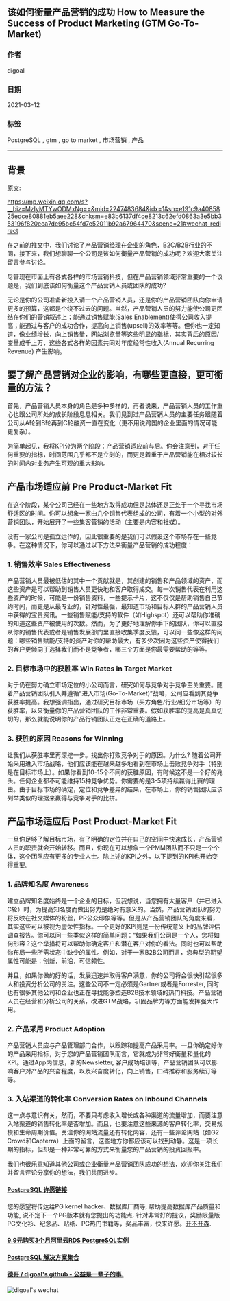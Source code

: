 ## 该如何衡量产品营销的成功 How to Measure the Success of Product Marketing (GTM Go-To-Market)  
    
### 作者    
digoal    
    
### 日期    
2021-03-12     
    
### 标签    
PostgreSQL , gtm , go to market , 市场营销 , 产品     
    
----    
    
## 背景    
原文:   
  
https://mp.weixin.qq.com/s?__biz=MzIyMTYwODMxNg==&mid=2247483684&idx=1&sn=e191c9a4085825edce80881eb5aee228&chksm=e83b6137df4ce8213c62efd0863a3e5bb353196f820eca7de95bc54fd7e52011b92a67964470&scene=21#wechat_redirect  
  
在之前的推文中，我们讨论了产品营销经理在企业的角色，B2C/B2B行业的不同，接下来，我们想聊聊一个公司是该如何衡量产品营销的成功呢？欢迎大家关注留言参与讨论。  
  
  
  
尽管现在市面上有各式各样的市场营销科技，但在产品营销领域非常重要的一个议题是，我们到底该如何衡量这个产品营销人员或团队的成功?  
  
  
  
无论是你的公司准备新投入请一个产品营销人员，还是你的产品营销团队向你申请更多的预算，这都是个绕不过去的问题。当然，产品营销人员的努力能使公司更团结在你们的营销叙述上；能通过销售赋能(Sales Enablement)使得公司收入提高；能通过与客户的成功合作，提高向上销售(upsell)的效率等等。但你也一定知道，像业绩增长，向上销售量，网站浏览量等这些明显的指标，其实背后的原因/变量成千上万，这些各式各样的因素共同对年度经常性收入(Annual Recurring Revenue) 产生影响。  
  
  
  
## 要了解产品营销对企业的影响，有哪些更直接，更可衡量的方法？  
  
  
  
首先，产品营销人员本身的角色是多种多样的，再者说来，产品营销人员的工作重心也跟公司所处的成长阶段息息相关。我们见到过产品营销人员的主要任务跟随着公司从A轮到B轮再到C轮融资一直在变化（更不用说跨国的企业里面的情况可能更复杂）。  
  
  
  
为简单起见，我将KPI分为两个阶段：产品营销适应前与后。你会注意到，对于任何重要的指标，时间范围几乎都不是立刻的，而更是着重于产品营销能在相对较长的时间内对业务产生可观的重大影响。  
  
  
  
  
## 产品市场适应前 Pre Product-Market Fit  
  
  
  
在这个阶段，某个公司已经在一些地方取得成功但是总体还是正处于一个寻找市场舒适区的时间。你可以想象一家由几个销售代表组成的公司，有着一个小型的对外营销团队，开始展开了一些集客营销的活动（主要是内容和社媒）。  
  
  
  
没有一家公司是孤立运作的，因此很重要的是我们可以假设这个市场存在一些竞争。在这种情况下，你可以通过以下方法来衡量产品营销的成功程度：  
  
  
  
### 1. 销售效率 Sales Effectiveness  
  
  
  
产品营销人员最被低估的其中一个贡献就是，其创建的销售和产品领域的资产，而这些资产是可以帮助到销售人员更快地和客户取得成交。每一次销售代表在利用这些资产的时候，可能是一份销售资料，一些提示卡片，这不仅仅是帮助销售自己节约时间，而更是从最专业的，针对性最强，最知道市场和目标人群的产品营销人员中获得的宝贵资讯。一些销售赋能/支持的软件（如Highspot）还可以帮助你准确的知道这些资产被使用的次数。然而，为了更好地理解你手下的团队，你可以直接从你的销售代表或者是销售发展部门里直接收集季度反馈，可以问一些像这样的问题：哪些销售赋能/支持的资产对你的帮助最大，有多少次因为这些资产使得我们的客户更倾向于选择我们而不是竞争者，哪三个方面是你最需要帮助的等等。  
  
  
  
### 2. 目标市场中的获胜率 Win Rates in Target Market  
  
  
  
对于仍在努力确立市场定位的小公司而言，研究如何与竞争对手竞争至关重要。随着产品营销团队引入并遵循“进入市场(Go-To-Market)”战略，公司应看到其竞争获胜率提高。我想强调指出，通过研究目标市场（买方角色/行业/细分市场等）的获胜率，以来衡量你的产品营销团队的工作非常重要。假如获胜率的提高是真真切切的，那么就能说明你的产品行销团队正走在正确的道路上。  
  
  
  
### 3. 获胜的原因 Reasons for Winning  
  
  
  
让我们从获胜率里再深挖一步。找出你打败竞争对手的原因。为什么? 随着公司开始采用进入市场战略，他们应该能在越来越多地看到在市场上击败竞争对手（特别是在目标市场上）。如果你看到10-15个不同的获胜原因，有时候这不是一个好的兆头。任何企业都不可能维持15种竞争优势。你需要的是3-5项持续赢得比赛的理由。由于目标市场的确定，定位和竞争差异的结果，在市场上，你的销售团队应该列举类似的理据来赢得与竞争对手的比拼。  
  
  
  
  
  
  
  
## 产品市场适应后 Post Product-Market Fit  
  
  
  
一旦你足够了解目标市场，有了明确的定位并在自己的空间中快速成长，产品营销人员的职责就会开始转移。而且，你现在可以想象一个PMM团队而不只是一个个体，这个团队应有更多的专业人士。除上述的KPI之外，以下提到的KPI也开始变得重要。  
  
  
  
### 1. 品牌知名度 Awareness  
  
  
  
建立品牌知名度始终是一个企业的目标，但我想说，当您拥有大量客户（并已进入C轮）时，为提高知名度而做出努力是绝对有意义的。当然，产品营销团队的努力将反映在社交媒体的粉丝，PR公众印象等等。但是从产品营销团队的角度来看，其实这些可以被视为虚荣性指标。一个更好的KPI则是一份传统意义上的品牌评估调查报告。你可以问一些类似这样的简单问题：“如果我们公司是一个人，您将如何形容？这个举措将可以帮助你确定客户和潜在客户对你的看法。同时也可以帮助你布局一些所需状态中缺少的属性。例如，对于一家B2B公司而言，您典型的期望属性可能是：创新，前沿，可信赖性。  
  
  
  
并且，如果你做的好的话，发展迅速并取得客户满意，你的公司将会很快引起很多人和投资分析公司的关注。这些公司不一定必须是Gartner或者是Forrester, 同时也有很多其他公司和企业也正在寻找能够塑造B2B技术领域的热门科技。产品营销人员在经营和分析公司的关系，改进GTM战略，巩固品牌力等方面能发挥强大作用。  
  
  
### 2. 产品采用 Product Adoption  
  
  
  
产品营销人员应与产品管理部门合作，以跟踪和提高产品采用率。一旦你确定好你的产品采用指标，对于您的产品营销团队而言，它就成为非常好衡量和量化的KPI。通过App内信息，新的Newsletter, 客户成功培训等，产品营销团队可以影响客户对产品的兴奋程度，以及兴奋度转化，向上销售，口碑推荐和服务续订等等。  
  
  
  
### 3. 入站渠道的转化率 Conversion Rates on Inbound Channels  
  
  
  
这一点与意识有关，然而，不要只考虑收入增长或各种渠道的流量增加，而要注意入站渠道的销售转化率是否增加。而且，也要注意这些来源的客户转化率，交易规模和生命周期价值。关注你的网站流量还有转化内容，还有一些评论网站（如G2 Crowd和Capterra）上面的留言，这些地方你都应该可以找到动静。这是一项长期的指标，但却是一种非常可靠的方式来衡量您的产品营销的投资回报率。  
  
  
  
我们也很乐意知道其他公司或企业衡量产品营销团队成功的想法，欢迎你关注我们并留言评论分享你的想法，我们共同进步。  
  
  
#### [PostgreSQL 许愿链接](https://github.com/digoal/blog/issues/76 "269ac3d1c492e938c0191101c7238216")
您的愿望将传达给PG kernel hacker、数据库厂商等, 帮助提高数据库产品质量和功能, 说不定下一个PG版本就有您提出的功能点. 针对非常好的提议，奖励限量版PG文化衫、纪念品、贴纸、PG热门书籍等，奖品丰富，快来许愿。[开不开森](https://github.com/digoal/blog/issues/76 "269ac3d1c492e938c0191101c7238216").  
  
  
#### [9.9元购买3个月阿里云RDS PostgreSQL实例](https://www.aliyun.com/database/postgresqlactivity "57258f76c37864c6e6d23383d05714ea")
  
  
#### [PostgreSQL 解决方案集合](https://yq.aliyun.com/topic/118 "40cff096e9ed7122c512b35d8561d9c8")
  
  
#### [德哥 / digoal's github - 公益是一辈子的事.](https://github.com/digoal/blog/blob/master/README.md "22709685feb7cab07d30f30387f0a9ae")
  
  
![digoal's wechat](../pic/digoal_weixin.jpg "f7ad92eeba24523fd47a6e1a0e691b59")
  
